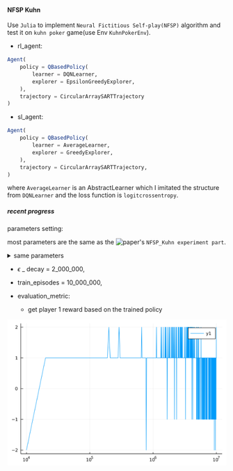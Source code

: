 #### NFSP Kuhn

Use `Julia` to implement `Neural Fictitious Self-play(NFSP)` algorithm and test it on `kuhn poker` game(use Env `KuhnPokerEnv`).

* rl_agent: 
```julia
Agent(
    policy = QBasedPolicy(
        learner = DQNLearner,
        explorer = EpsilonGreedyExplorer,
    ),
    trajectory = CircularArraySARTTrajectory
)
```

* sl_agent:
```julia
Agent(
    policy = QBasedPolicy(
        learner = AverageLearner,
        explorer = GreedyExplorer,
    ),
    trajectory = CircularArraySARTTrajectory,
)
```

where `AverageLearner` is an AbstractLearner which I imitated the structure from `DQNLearner` and the loss function is `logitcrossentropy`.

##### recent progress

parameters setting:

most parameters are the same as the ![paper](https://arxiv.org/abs/2103.00187)'s `NFSP_Kuhn experiment part`.

<details>
    <summary> same parameters </summary>
    * anticipatory_param = 0.1,
    * eval_every = 10_000,
    * learn_freq = 128,
    * batch_size = 128,
    * hidden_layers_sizes = (128, 128, 128, 128),
    * min_buffer_size_to_learn = 1_000,
    * optimizer = Descent,


    * SL_buffer_capacity = 2_000_000,
    * SL_learning_rate = 0.01,


    * RL_buffer_capacity = 200_000,
    * update_target_network_every = 19200,
    * discount_factor = 1.0,
    * RL_learning_rate = 0.01,
    * $\epsilon$ _ init = 0.06,
    * $\epsilon$ _ end = 0.001,
    * $\epsilon$ _ decay kind = linear.
</details>

* $\epsilon$ _ decay = 2_000_000,
* train_episodes = 10_000_000, 

* evaluation_metric:

    * get player 1 reward based on the trained policy

![result](./result.png)
